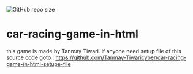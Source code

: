 ![GitHub repo size](https://img.shields.io/github/repo-size/Tanmay-Tiwaricyber/car-racing-game-in-html)
# car-racing-game-in-html
this game is made by Tanmay Tiwari. 
if anyone need setup file of this source code goto : https://github.com/Tanmay-Tiwaricyber/car-racing-game-in-html-setupe-file


